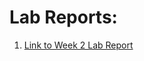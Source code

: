 # Lab Reports:

1. [Link to Week 2 Lab Report](https://github.com/briifernandez/cse15l-lab-reports/blob/main/lab-report-1.md)
